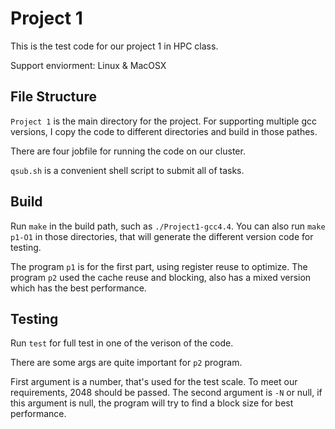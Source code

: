 Project 1
==============

This is the test code for our project 1 in HPC class.

Support enviorment: Linux & MacOSX

## File Structure

`Project 1` is the main directory for the project. For supporting multiple gcc versions, I copy the code to different directories and build in those pathes. 

There are four jobfile for running the code on our cluster. 

`qsub.sh` is a convenient shell script to submit all of tasks. 


## Build

Run `make` in the build path, such as `./Project1-gcc4.4`. 
You can also run `make p1-O1` in those directories, that will generate the different version code for testing.

The program `p1` is for the first part, using register reuse to optimize.
The program `p2` used the cache reuse and blocking, also has a mixed version which has the best performance.

## Testing

Run `test` for full test in one of the verison of the code.

There are some args are quite important for `p2` program.

First argument is a number, that's used for the test scale. To meet our requirements, 2048 should be passed. The second argument is `-N` or null, if this argument is null, the program will try to find a block size for best performance.

